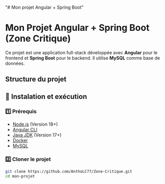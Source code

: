 "# Mon projet Angular + Spring Boot" 

# Mon Projet Angular + Spring Boot (Zone Critique)

Ce projet est une application full-stack développée avec **Angular** pour le frontend et **Spring Boot** pour le backend. Il utilise **MySQL** comme base de données.

## Structure du projet 

## 🚀 Instalation et exécution 

### 1️⃣ Prérequis

- [Node.js](https://nodejs.org/) (Version 18+)
- [Angular CLI](https://angular.io/cli)
- [Java JDK](https://adoptopenjdk.net/) (Version 17+)
- [Docker](https://www.docker.com/)
- [MySQL](https://dev.mysql.com/downloads/installer/)

### 2️⃣ Cloner le projet 

```sh
git clone https://github.com/AnthoLC77/Zone-Critique.git
cd mon-projet 


